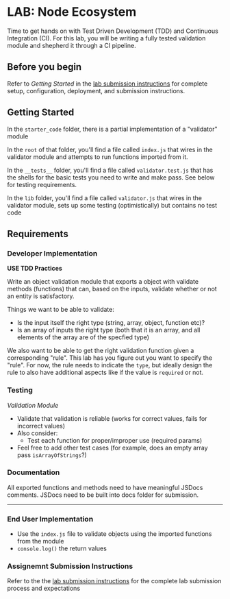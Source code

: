 # LAB: Node Ecosystem

Time to get hands on with Test Driven Development (TDD) and Continuous Integration (CI). For this lab, you will be writing a fully tested validation module and shepherd it through a CI pipeline.

## Before you begin

Refer to *Getting Started*  in the [lab submission instructions](../../../reference/submission-instructions/labs/README.md) for complete setup, configuration, deployment, and submission instructions.

## Getting Started

In the `starter_code` folder, there is a partial implementation of a "validator" module

In the `root` of that folder, you'll find a file called `index.js` that wires in the validator module and attempts to run functions imported from it.

In the `__tests__` folder, you'll find a file called `validator.test.js` that has the shells for the basic tests you need to write and make pass. See below for testing requirements.

In the `lib` folder, you'll find a file called `validator.js` that wires in the validator module, sets up some testing (optimistically) but contains no test code

## Requirements

### Developer Implementation

**USE TDD Practices**

Write an object validation module that exports a object with validate methods (functions) that can, based on the inputs, validate whether or not an entity is satisfactory. 

Things we want to be able to validate:

* Is the input itself the right type (string, array, object, function etc)?
* Is an array of inputs the right type (both that it is an array, and all elements of the array are of the specfied type)

We also want to be able to get the right validation function given a corresponding "rule". This lab has you figure out you want to specify the "rule". For now, the rule needs to indicate the `type`, but ideally design the rule to also have additional aspects like if the value is `required` or not.

### Testing

*Validation Module* 
* Validate that validation is reliable (works for correct values, fails for incorrect values)
* Also consider:
    * Test each function for proper/improper use (required params)
* Feel free to add other test cases (for example, does an empty array pass `isArrayOfStrings`?)

### Documentation

All exported functions and methods need to have meaningful JSDocs comments. JSDocs need to be built
into docs folder for submission.

---

### End User Implementation
* Use the `index.js` file to validate objects using the imported functions from the module
* `console.log()` the return values


### Assignemnt Submission Instructions

Refer to the the [lab submission instructions](../../../reference/submission-instructions/labs/README.md) for the complete lab submission process and expectations

